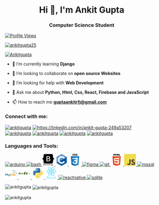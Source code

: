 <h1 align="center">Hi 👋, I'm Ankit Gupta</h1>
<h3 align="center">Computer Science Student</h3>

[![Profile Views](https://hits.seeyoufarm.com/api/count/incr/badge.svg?url=https://github.com/Ankitgupta25/&title=Profile%20Visits&edge_flat=true)](https://github.com/Ankitgupta25)

<p align="left"> <a href="https://github.com/ryo-ma/github-profile-trophy"><img src="https://github-profile-trophy.vercel.app/?username=Ankitgupta25" alt="ankitgupta25" /></a> </p>

<p align="left"> <a href="https://twitter.com/Anmol43768251" target="blank"><img src="https://img.shields.io/twitter/follow/Anmol-Aman?logo=twitter&style=for-the-badge" alt="Ankitgupta" /></a> </p>

- 🌱 I’m currently learning **Django**

- 👯 I’m looking to collaborate on **open source Websites**

- 🤝 I’m looking for help with **Web Development**

- 💬 Ask me about **Python, Html, Css, React, Firebase and JavaScript**

- 📫 How to reach me **guptaankitrfj@gmail.com**

<h3 align="left">Connect with me:</h3>
<p align="left">
<a href="https://twitter.com/AnkitRa52269067" target="blank"><img align="center" src="https://raw.githubusercontent.com/rahuldkjain/github-profile-readme-generator/master/src/images/icons/Social/twitter.svg" alt="ankitgupta" height="30" width="40" /></a>
<a href="https://linkedin.com/in/ankit-gupta-249a53207" target="blank"><img align="center" src="https://raw.githubusercontent.com/rahuldkjain/github-profile-readme-generator/master/src/images/icons/Social/linked-in-alt.svg" alt="https://linkedin.com/in/ankit-gupta-249a53207" height="30" width="40" /></a>
<a href="https://auth.geeksforgeeks.org/user/guptaankitrfj" target="blank"><img align="center" src="https://img.icons8.com/color/144/000000/GeeksforGeeks.png" alt="ankitgupta" height="40" width="40" /></a>
<a href="https://www.codechef.com/users/ankitraj321" target="blank"><img align="center" src="https://img.icons8.com/color/144/000000/codechef.png" alt="ankitgupta" height="40" width="40" /></a>
<a href="https://www.hackerrank.com/guptaankitrfj" target="blank"><img align="center" src="https://img.icons8.com/external-tal-revivo-color-tal-revivo/96/000000/external-hackerrank-is-a-technology-company-that-focuses-on-competitive-programming-logo-color-tal-revivo.png" alt="ankitgupta" height="40" width="40" /></a>
<a href="https://www.leetcode.com/IT19020" target="blank"><img align="center" src="https://img.icons8.com/external-tal-revivo-color-tal-revivo/96/000000/external-level-up-your-coding-skills-and-quickly-land-a-job-logo-color-tal-revivo.png" alt="ankitgupta" height="40" width="40" /></a>
</p>

<h3 align="left">Languages and Tools:</h3>
<p align="left"> <a href="https://www.arduino.cc/" target="_blank"> <img src="https://cdn.worldvectorlogo.com/logos/arduino-1.svg" alt="arduino" width="40" height="40"/> </a> <a href="https://www.gnu.org/software/bash/" target="_blank"> <img src="https://www.vectorlogo.zone/logos/gnu_bash/gnu_bash-icon.svg" alt="bash" width="40" height="40"/> </a> <a href="https://getbootstrap.com" target="_blank"> <img src="https://raw.githubusercontent.com/devicons/devicon/master/icons/bootstrap/bootstrap-plain-wordmark.svg" alt="bootstrap" width="40" height="40"/> </a> <a href="https://www.cprogramming.com/" target="_blank"> <img src="https://raw.githubusercontent.com/devicons/devicon/master/icons/c/c-original.svg" alt="c" width="40" height="40"/> </a> <a href="https://www.w3schools.com/css/" target="_blank"> <img src="https://raw.githubusercontent.com/devicons/devicon/master/icons/css3/css3-original-wordmark.svg" alt="css3" width="40" height="40"/> </a> <a href="https://www.figma.com/" target="_blank"> <img src="https://www.vectorlogo.zone/logos/figma/figma-icon.svg" alt="figma" width="40" height="40"/> </a> <a href="https://git-scm.com/" target="_blank"> <img src="https://www.vectorlogo.zone/logos/git-scm/git-scm-icon.svg" alt="git" width="40" height="40"/> </a> <a href="https://www.w3.org/html/" target="_blank"> <img src="https://raw.githubusercontent.com/devicons/devicon/master/icons/html5/html5-original-wordmark.svg" alt="html5" width="40" height="40"/> </a> <a href="https://developer.mozilla.org/en-US/docs/Web/JavaScript" target="_blank"> <img src="https://raw.githubusercontent.com/devicons/devicon/master/icons/javascript/javascript-original.svg" alt="javascript" width="40" height="40"/> </a> <a href="https://www.microsoft.com/en-us/sql-server" target="_blank"> <img src="https://www.svgrepo.com/show/303229/microsoft-sql-server-logo.svg" alt="mssql" width="40" height="40"/> </a> <a href="https://www.mysql.com/" target="_blank"> <img src="https://raw.githubusercontent.com/devicons/devicon/master/icons/mysql/mysql-original-wordmark.svg" alt="mysql" width="40" height="40"/> </a> <a href="https://nodejs.org" target="_blank"> <img src="https://raw.githubusercontent.com/devicons/devicon/master/icons/nodejs/nodejs-original-wordmark.svg" alt="nodejs" width="40" height="40"/> </a> <a href="https://www.python.org" target="_blank"> <img src="https://raw.githubusercontent.com/devicons/devicon/master/icons/python/python-original.svg" alt="python" width="40" height="40"/> </a> <a href="https://reactjs.org/" target="_blank"> <img src="https://raw.githubusercontent.com/devicons/devicon/master/icons/react/react-original-wordmark.svg" alt="react" width="40" height="40"/> </a> <a href="https://reactnative.dev/" target="_blank"> <img src="https://reactnative.dev/img/header_logo.svg" alt="reactnative" width="40" height="40"/> </a> <a href="https://www.sqlite.org/" target="_blank"> <img src="https://www.vectorlogo.zone/logos/sqlite/sqlite-icon.svg" alt="sqlite" width="40" height="40"/> </a> </p>

<p><img align="left" src="https://github-readme-stats.vercel.app/api/top-langs?username=ankitgupta25&show_icons=true&locale=en&layout=compact" alt="ankitgupta" /></p>

<p>&nbsp;<img align="center" src="https://github-readme-stats.vercel.app/api?username=ankitgupta25&show_icons=true&locale=en" alt="ankitgupta" /></p>

<p><img align="center" src="https://github-readme-streak-stats.herokuapp.com/?user=ankitgupta25&" alt="ankitgupta" /></p>
